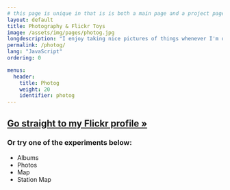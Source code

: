 ```yaml
---
# this page is unique in that is is both a main page and a project page, therefore it shares the metadata of both
layout: default
title: Photography & Flickr Toys
image: /assets/img/pages/photog.jpg
longdescription: "I enjoy taking nice pictures of things whenever I'm out and about. To experiment with my Flickr photos and their metadata I've also made some web-toys."
permalink: /photog/
lang: "JavaScript"
ordering: 0

menus:
  header:
    title: Photog
    weight: 20
    identifier: photog
---
```


## [Go straight to my Flickr profile &raquo;](https://www.flickr.com/photos/{{site.flickr}})

### Or try one of the experiments below:
  - <a href="/flickr/photosets"><i class="fas fa-fw fa-list"></i> Albums</a>
  - <a href="/flickr/photos"><i class="fas fa-fw fa-images"></i> Photos</a>
  - <a href="/flickr/map"><i class="fas fa-fw fa-map-marked"></i> Map</a>
  - <a href="/flickr/map/stations"><i class="fas fa-fw fa-train"></i> Station Map</a>

<style>
  li a[href] { text-decoration: none; }
  li a[href]:hover { text-decoration: underline; }
</style>
